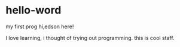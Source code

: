 # hello-word
my first prog
hi,edson here!

I love learning, i thought of trying out programming.
this is cool staff.
